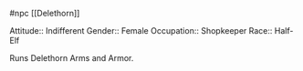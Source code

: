  #npc [[Delethorn]]

Attitude:: Indifferent
Gender:: Female
Occupation:: Shopkeeper
Race:: Half-Elf

Runs Delethorn Arms and Armor.
